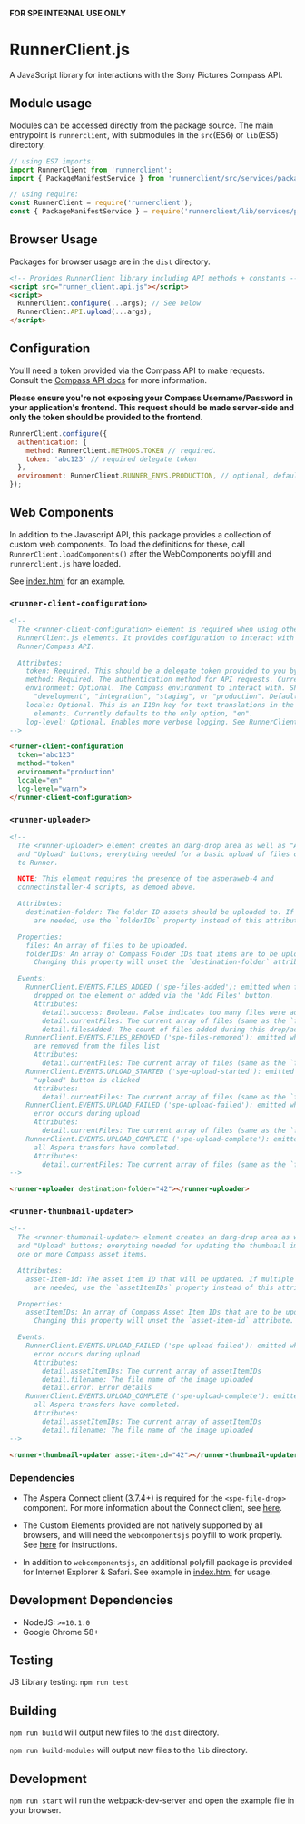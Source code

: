 **FOR SPE INTERNAL USE ONLY**

RunnerClient.js
===============

A JavaScript library for interactions with the Sony Pictures Compass API.

## Module usage

Modules can be accessed directly from the package source. The main entrypoint is
`runnerclient`, with submodules in the `src`(ES6) or `lib`(ES5) directory.

```javascript
// using ES7 imports:
import RunnerClient from 'runnerclient';
import { PackageManifestService } from 'runnerclient/src/services/package_manifest_service';

// using require:
const RunnerClient = require('runnerclient');
const { PackageManifestService } = require('runnerclient/lib/services/package_manifest_service');
```

## Browser Usage

Packages for browser usage are in the `dist` directory.

```html
<!-- Provides RunnerClient library including API methods + constants -->
<script src="runner_client.api.js"></script>
<script>
  RunnerClient.configure(...args); // See below
  RunnerClient.API.upload(...args);
</script>
```

## Configuration

You'll need a token provided via the Compass API to make requests. Consult the [Compass API docs](https://developers.sonypicturesrunner.com/#oauth2-password-grant) for more information.

**Please ensure you're not exposing your Compass Username/Password in your
application's frontend. This request should be made server-side and only the
token should be provided to the frontend.**

```javascript
RunnerClient.configure({
  authentication: {
    method: RunnerClient.METHODS.TOKEN // required.
    token: 'abc123' // required delegate token
  },
  environment: RunnerClient.RUNNER_ENVS.PRODUCTION, // optional, defaults to production
});
```

## Web Components

In addition to the Javascript API, this package provides a collection of custom
web components. To load the definitions for these, call `RunnerClient.loadComponents()`
after the WebComponents polyfill and `runnerclient.js` have loaded.

See [index.html](index.html) for an example.

### `<runner-client-configuration>`
```html
<!--
  The <runner-client-configuration> element is required when using other custom
  RunnerClient.js elements. It provides configuration to interact with the
  Runner/Compass API.

  Attributes:
    token: Required. This should be a delegate token provided to you by the Compass API.
    method: Required. The authentication method for API requests. Currently only "token" is supported.
    environment: Optional. The Compass environment to interact with. Should be one of
      "development", "integration", "staging", or "production". Defaults to "production"
    locale: Optional. This is an I18n key for text translations in the custom
      elements. Currently defaults to the only option, "en".
    log-level: Optional. Enables more verbose logging. See RunnerClient.LOG_LEVELS for options
-->

<runner-client-configuration
  token="abc123"
  method="token"
  environment="production"
  locale="en"
  log-level="warn">
</runner-client-configuration>
```

### `<runner-uploader>`
```html
<!--
  The <runner-uploader> element creates an darg-drop area as well as "Add Files"
  and "Upload" buttons; everything needed for a basic upload of files or folders
  to Runner.

  NOTE: This element requires the presence of the asperaweb-4 and
  connectinstaller-4 scripts, as demoed above.

  Attributes:
    destination-folder: The folder ID assets should be uploaded to. If multiple
      are needed, use the `folderIDs` property instead of this attribute.

  Properties:
    files: An array of files to be uploaded.
    folderIDs: An array of Compass Folder IDs that items are to be uploaded to.
      Changing this property will unset the `destination-folder` attribute.

  Events:
    RunnerClient.EVENTS.FILES_ADDED ('spe-files-added'): emitted when files
      dropped on the element or added via the 'Add Files' button.
      Attributes:
        detail.success: Boolean. False indicates too many files were added.
        detail.currentFiles: The current array of files (same as the `files` property above)
        detail.filesAdded: The count of files added during this drop/add operation.
    RunnerClient.EVENTS.FILES_REMOVED ('spe-files-removed'): emitted when files
      are removed from the files list
      Attributes:
        detail.currentFiles: The current array of files (same as the `files` property above)
    RunnerClient.EVENTS.UPLOAD_STARTED ('spe-upload-started'): emitted when
      "upload" button is clicked
      Attributes:
        detail.currentFiles: The current array of files (same as the `files` property above)
    RunnerClient.EVENTS.UPLOAD_FAILED ('spe-upload-failed'): emitted when an
      error occurs during upload
      Attributes:
        detail.currentFiles: The current array of files (same as the `files` property above)
    RunnerClient.EVENTS.UPLOAD_COMPLETE ('spe-upload-complete'): emitted when
      all Aspera transfers have completed.
      Attributes:
        detail.currentFiles: The current array of files (same as the `files` property above)
-->

<runner-uploader destination-folder="42"></runner-uploader>
```

### `<runner-thumbnail-updater>`
```html
<!--
  The <runner-thumbnail-updater> element creates an darg-drop area as well as "Add Files"
  and "Upload" buttons; everything needed for updating the thumbnail image for
  one or more Compass asset items.

  Attributes:
    asset-item-id: The asset item ID that will be updated. If multiple
      are needed, use the `assetItemIDs` property instead of this attribute.

  Properties:
    assetItemIDs: An array of Compass Asset Item IDs that are to be updated.
      Changing this property will unset the `asset-item-id` attribute.

  Events:
    RunnerClient.EVENTS.UPLOAD_FAILED ('spe-upload-failed'): emitted when an
      error occurs during upload
      Attributes:
        detail.assetItemIDs: The current array of assetItemIDs
        detail.filename: The file name of the image uploaded
        detail.error: Error details
    RunnerClient.EVENTS.UPLOAD_COMPLETE ('spe-upload-complete'): emitted when
      all Aspera transfers have completed.
      Attributes:
        detail.assetItemIDs: The current array of assetItemIDs
        detail.filename: The file name of the image uploaded
-->

<runner-thumbnail-updater asset-item-id="42"></runner-thumbnail-updater>
```

### Dependencies

- The Aspera Connect client (3.7.4+) is required for the `<spe-file-drop>`
  component. For more information about the Connect client, see
  [here](https://developer.asperasoft.com/web/connect-client).

- The Custom Elements provided are not natively supported by all browsers, and
  will need the `webcomponentsjs` polyfill to work properly.
  See [here](https://github.com/WebComponents/webcomponentsjs) for instructions.

- In addition to `webcomponentsjs`, an additional polyfill package is provided
  for Internet Explorer & Safari. See example in [index.html](index.html) for usage.

## Development Dependencies

- NodeJS: `>=10.1.0`
- Google Chrome 58+

## Testing

JS Library testing: `npm run test`

## Building

`npm run build` will output new files to the `dist` directory.

`npm run build-modules` will output new files to the `lib` directory.

## Development

`npm run start` will run the webpack-dev-server and open the example file in
your browser.
